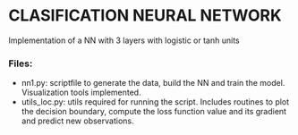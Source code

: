 # CLASIFICATION NEURAL NETWORK

Implementation of a NN with 3 layers with logistic or tanh units

### Files:
 - nn1.py: scriptfile to generate the data, build the NN and train the model. Visualization tools implemented.
 - utils_loc.py: utils required for running the script. Includes routines to plot the decision boundary, compute the loss function value and its gradient and predict new observations.
  
